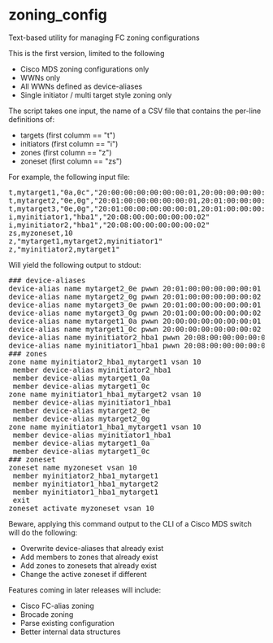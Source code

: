 # zoning_config
Text-based utility for managing FC zoning configurations

This is the first version, limited to the following
* Cisco MDS zoning configurations only
* WWNs only
* All WWNs defined as device-aliases 
* Single initiator / multi target style zoning only

The script takes one input, the name of a CSV file that contains the per-line definitions of:
* targets (first columm == "t")
* initiators (first column == "i")
* zones (first column == "z")
* zoneset (first column == "zs")

For example, the following input file:
<pre>
t,mytarget1,"0a,0c","20:00:00:00:00:00:00:01,20:00:00:00:00:00:00:02"
t,mytarget2,"0e,0g","20:01:00:00:00:00:00:01,20:01:00:00:00:00:00:02"
t,mytarget3,"0e,0g","20:01:00:00:00:00:00:01,20:01:00:00:00:00:00:02"
i,myinitiator1,"hba1","20:08:00:00:00:00:00:02"
i,myinitiator2,"hba1","20:08:00:00:00:00:00:02"
zs,myzoneset,10
z,"mytarget1,mytarget2,myinitiator1"
z,"myinitiator2,mytarget1"
</pre>

Will yield the following output to stdout:
<pre>
### device-aliases
device-alias name mytarget2_0e pwwn 20:01:00:00:00:00:00:01
device-alias name mytarget2_0g pwwn 20:01:00:00:00:00:00:02
device-alias name mytarget3_0e pwwn 20:01:00:00:00:00:00:01
device-alias name mytarget3_0g pwwn 20:01:00:00:00:00:00:02
device-alias name mytarget1_0a pwwn 20:00:00:00:00:00:00:01
device-alias name mytarget1_0c pwwn 20:00:00:00:00:00:00:02
device-alias name myinitiator2_hba1 pwwn 20:08:00:00:00:00:00:02
device-alias name myinitiator1_hba1 pwwn 20:08:00:00:00:00:00:02
### zones
zone name myinitiator2_hba1_mytarget1 vsan 10
 member device-alias myinitiator2_hba1
 member device-alias mytarget1_0a
 member device-alias mytarget1_0c
zone name myinitiator1_hba1_mytarget2 vsan 10
 member device-alias myinitiator1_hba1
 member device-alias mytarget2_0e
 member device-alias mytarget2_0g
zone name myinitiator1_hba1_mytarget1 vsan 10
 member device-alias myinitiator1_hba1
 member device-alias mytarget1_0a
 member device-alias mytarget1_0c
### zoneset
zoneset name myzoneset vsan 10
 member myinitiator2_hba1_mytarget1
 member myinitiator1_hba1_mytarget2
 member myinitiator1_hba1_mytarget1
 exit
zoneset activate myzoneset vsan 10
</pre>

Beware, applying this command output to the CLI of a Cisco MDS switch will do the following:
* Overwrite device-aliases that already exist
* Add members to zones that already exist
* Add zones to zonesets that already exist
* Change the active zoneset if different

Features coming in later releases will include:
* Cisco FC-alias zoning
* Brocade zoning
* Parse existing configuration
* Better internal data structures
